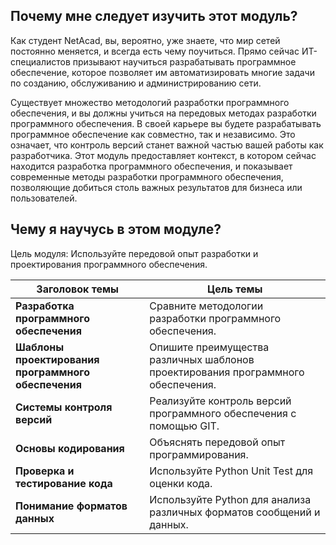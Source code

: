<!-- 3.0.1 -->
## Почему мне следует изучить этот модуль?

Как студент NetAcad, вы, вероятно, уже знаете, что мир сетей постоянно меняется, и всегда есть чему поучиться. Прямо сейчас ИТ-специалистов призывают научиться разрабатывать программное обеспечение, которое позволяет им автоматизировать многие задачи по созданию, обслуживанию и администрированию сети.

Существует множество методологий разработки программного обеспечения, и вы должны учиться на передовых методах разработки программного обеспечения. В своей карьере вы будете разрабатывать программное обеспечение как совместно, так и независимо. Это означает, что контроль версий станет важной частью вашей работы как разработчика. Этот модуль предоставляет контекст, в котором сейчас находится разработка программного обеспечения, и показывает современные методы разработки программного обеспечения, позволяющие добиться столь важных результатов для бизнеса или пользователей.

<!-- 3.0.2 -->
## Чему я научусь в этом модуле?

Цель модуля: Используйте передовой опыт разработки и проектирования программного обеспечения.

| **Заголовок темы**                                  | **Цель темы**                                                                    |
| --------------------------------------------------- | -------------------------------------------------------------------------------- |
| **Разработка программного обеспечения**             | Сравните методологии разработки программного обеспечения.                        |
| **Шаблоны проектирования программного обеспечения** | Опишите преимущества различных шаблонов проектирования программного обеспечения. |
| **Системы контроля версий**                         | Реализуйте контроль версий программного обеспечения с помощью GIT.               |
| **Основы кодирования**                              | Объяснять передовой опыт программирования.                                       |
| **Проверка и тестирование кода**                    | Используйте Python  Unit  Test для оценки кода.                                  |
| **Понимание форматов данных**                       | Используйте Python для анализа различных форматов сообщений и данных.            |
